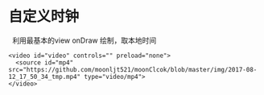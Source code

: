 # 自定义时钟
   利用最基本的view onDraw 绘制，取本地时间 
   
  
    <video id="video" controls="" preload="none">
      <source id="mp4" src="https://github.com/moonljt521/moonClcok/blob/master/img/2017-08-12_17_50_34_tmp.mp4" type="video/mp4">
    </video>
